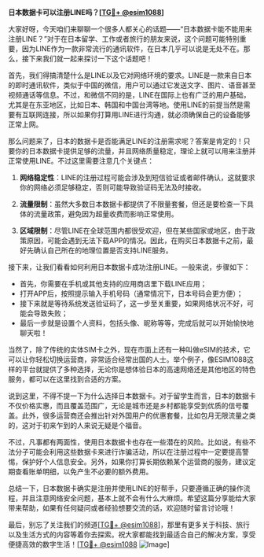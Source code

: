 **日本数据卡可以注册LINE吗？[[TG💪+ @esim1088](https://t.me/s/esim1088)]**

大家好呀，今天咱们来聊聊一个很多人都关心的话题——“日本数据卡能不能用来注册LINE？”对于在日本留学、工作或者旅行的朋友来说，这个问题可能特别重要，因为LINE作为一款非常流行的通讯软件，在日本几乎可以说是无处不在。那么，接下来我们就一起来探讨一下这个话题吧！

首先，我们得搞清楚什么是LINE以及它对网络环境的要求。LINE是一款来自日本的即时通讯软件，类似于中国的微信，用户可以通过它发送文字、图片、语音甚至视频通话等信息。不过，和微信不同的是，LINE在国际上也有广泛的用户基础，尤其是在东亚地区，比如日本、韩国和中国台湾等地。使用LINE的前提当然是需要有互联网连接，所以如果你打算用LINE进行沟通，就必须确保自己的设备能够正常上网。

那么问题来了，日本的数据卡是否能满足LINE的注册需求呢？答案是肯定的！只要你的日本数据卡提供足够的流量，并且网络质量稳定，理论上就可以用来注册并正常使用LINE。不过这里需要注意几个关键点：

1. **网络稳定性**：LINE的注册过程可能会涉及到短信验证或者邮件确认，这就要求你的网络必须足够稳定，否则可能导致验证码无法及时接收。
   
2. **流量限制**：虽然大多数日本数据卡都提供了不限量套餐，但还是要检查一下具体的流量政策，避免因为超量收费而影响正常使用。

3. **区域限制**：尽管LINE在全球范围内都很受欢迎，但在某些国家或地区，由于政策原因，可能会遇到无法下载APP的情况。因此，在购买日本数据卡之前，最好先确认自己所在的地理位置是否支持LINE服务。

接下来，让我们看看如何利用日本数据卡成功注册LINE。一般来说，步骤如下：
- 首先，你需要在手机或其他支持的应用商店里下载LINE应用；
- 打开APP后，按照提示输入手机号码（通常情况下，日本号码会更方便）；
- 接下来就是等待系统发送验证码了，这一步至关重要，如果网络状况不好，可能会导致失败；
- 最后一步就是设置个人资料，包括头像、昵称等等，完成后就可以开始愉快地聊天啦！

当然了，除了传统的实体SIM卡之外，现在市面上还有一种叫做eSIM的技术，它可以让你轻松切换运营商，非常适合经常出国的人士。举个例子，像ESIM1088这样的平台就提供了多种选择，无论你是想体验日本的高速网络还是其他地区的特色服务，都可以在这里找到合适的方案。

说到这里，不得不提一下为什么选择日本数据卡。对于留学生而言，日本的数据卡不仅价格实惠，而且覆盖范围广，无论是城市还是乡村都能享受到优质的信号覆盖。此外，很多运营商还会推出针对外国用户的优惠套餐，比如包月无限流量之类的，这对于初来乍到的人来说无疑是个福音。

不过，凡事都有两面性，使用日本数据卡也存在一些潜在的风险。比如说，有些不法分子可能会利用这些数据卡来进行诈骗活动，所以在注册过程中一定要提高警惕，保护好个人信息安全。另外，如果你打算长期依赖某个运营商的服务，建议定期查看账单明细，以免产生不必要的额外费用。

总结一下，日本数据卡确实是注册并使用LINE的好帮手，只要遵循正确的操作流程，并且注意网络安全问题，基本上就不会有什么大麻烦。希望这篇分享能给大家带来帮助，如果有任何疑问或者经验想要交流的话，欢迎随时留言讨论哦！

最后，别忘了关注我们的频道[[TG💪+ @esim1088](https://t.me/s/esim1088)]，那里有更多关于科技、旅行以及生活方式的内容等着你去探索。祝大家都能找到最适合自己的解决方案，享受便捷高效的数字生活！[[TG💪+ @esim1088](https://t.me/s/esim1088) ![Image](https://i.postimg.cc/4NQfJmqS/Snipaste-2025-05-13-00-14-12.png)]